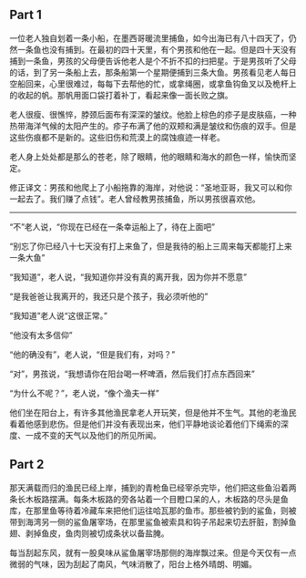 ## Part 1

一位老人独自划着一条小船，在墨西哥暖流里捕鱼，如今出海已有八十四天了，仍然一条鱼也没有捕到。在最初的四十天里，有个男孩和他在一起。但是四十天没有捕到一条鱼，男孩的父母便告诉他老人是个不折不扣的扫把星。于是男孩听了父母的话，到了另一条船上去，那条船第一个星期便捕到三条大鱼。男孩看见老人每日空船回来，心里很难过，每每下去帮他的忙，或拿绳圈，或拿鱼钩鱼叉以及桅杆上的收起的帆。那帆用面口袋打着补丁，看起来像一面长败之旗。

老人很瘦、很憔悴，脖颈后面布有深深的皱纹。他脸上棕色的疹子是皮肤癌，一种热带海洋气候的太阳产生的。疹子布满了他的双颊和满是皱纹和伤痕的双手。但是这些伤痕都不是新的。这些旧伤和荒漠上的腐蚀痕迹一样老。

老人身上处处都是那么的苍老，除了眼睛，他的眼睛和海水的颜色一样，愉快而坚定。

修正译文：男孩和他爬上了小船拖靠的海岸，对他说：“圣地亚哥，我又可以和你一起去了。我们赚了点钱”。老人曾经教男孩捕鱼，所以男孩很喜欢他。

---

“不”老人说，“你现在已经在一条幸运船上了，待在上面吧”

“别忘了你已经八十七天没有打上来鱼了，但是我待的船上三周来每天都能打上来一条大鱼”

“我知道”，老人说，“我知道你并没有真的离开我，因为你并不愿意”

“是我爸爸让我离开的，我还只是个孩子，我必须听他的”

“我知道”老人说“这很正常。”

“他没有太多信仰”

“他的确没有”，老人说，“但是我们有，对吗？”

“对”，男孩说，“我想请你在阳台喝一杯啤酒，然后我们打点东西回来”

“为什么不呢？”，老人说，“像个渔夫一样”

他们坐在阳台上，有许多其他渔民拿老人开玩笑，但是他并不生气。其他的老渔民看着他感到悲伤。但是他们并没有表现出来，他们平静地谈论着他们下绳索的深度、一成不变的天气以及他们的所见所闻。

## Part 2

那天满载而归的渔民已经上岸，捕到的青枪鱼已经宰杀完毕，他们把这些鱼沿着两条长木板路摆满。每条木板路的旁各站着一个目瞪口呆的人，木板路的尽头是鱼库，在那里鱼等待着冷藏车来把他们运往哈瓦那的鱼市。那些被钓到的鲨鱼，则被带到海湾另一侧的鲨鱼屠宰场，在那里鲨鱼被索具和钩子吊起来切去肝脏，割掉鱼翅、剥掉鱼皮，鱼肉则被切成条状以备盐腌。

每当刮起东风，就有一股臭味从鲨鱼屠宰场那侧的海岸飘过来。但是今天仅有一点微弱的气味，因为刮起了南风，气味消散了，阳台上格外晴朗、明媚。
